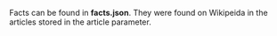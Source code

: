 Facts can be found in __facts.json__. They were found on Wikipeida in the articles stored in the article parameter.
